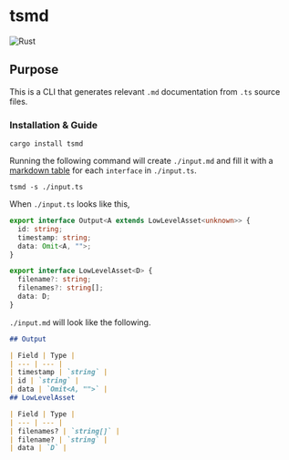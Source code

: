 # tsmd

![Rust](https://github.com/nonnontrivial/tsmd/workflows/Rust/badge.svg)

## Purpose

This is a CLI that generates relevant `.md` documentation from `.ts` source files.

### Installation & Guide

```shell
cargo install tsmd
```

Running the following command will create `./input.md` and fill it with a [markdown table](https://www.markdownguide.org/extended-syntax#tables) for each `interface` in `./input.ts`.

```shell
tsmd -s ./input.ts
```

When `./input.ts` looks like this,

```typescript
export interface Output<A extends LowLevelAsset<unknown>> {
  id: string;
  timestamp: string;
  data: Omit<A, "">;
}

export interface LowLevelAsset<D> {
  filename?: string;
  filenames?: string[];
  data: D;
}

```

`./input.md` will look like the following.

```md
## Output

| Field | Type |
| --- | --- |
| timestamp | `string` |
| id | `string` |
| data | `Omit<A, "">` |
## LowLevelAsset

| Field | Type |
| --- | --- |
| filenames? | `string[]` |
| filename? | `string` |
| data | `D` |
```
